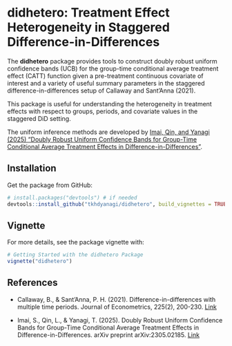 
<!-- README.md is generated from README.Rmd. Please edit that file -->

# didhetero: Treatment Effect Heterogeneity in Staggered Difference-in-Differences

<!-- badges: start -->

<!-- badges: end -->

The **didhetero** package provides tools to construct doubly robust
uniform confidence bands (UCB) for the group-time conditional average
treatment effect (CATT) function given a pre-treatment continuous
covariate of interest and a variety of useful summary parameters in the
staggered difference-in-differences setup of Callaway and Sant’Anna
(2021).

This package is useful for understanding the heterogeneity in treatment
effects with respect to groups, periods, and covariate values in the
staggered DiD setting.

The uniform inference methods are developed by [Imai, Qin, and Yanagi
(2025) “Doubly Robust Uniform Confidence Bands for Group-Time
Conditional Average Treatment Effects in
Difference-in-Differences”](https://doi.org/10.48550/arXiv.2305.02185).

## Installation

Get the package from GitHub:

``` r
# install.packages("devtools") # if needed
devtools::install_github("tkhdyanagi/didhetero", build_vignettes = TRUE)
```

## Vignette

For more details, see the package vignette with:

``` r
# Getting Started with the didhetero Package
vignette("didhetero")
```

## References

- Callaway, B., & Sant’Anna, P. H. (2021). Difference-in-differences
  with multiple time periods. Journal of Econometrics, 225(2), 200-230.
  [Link](https://doi.org/10.1016/j.jeconom.2020.12.001)

- Imai, S., Qin, L., & Yanagi, T. (2025). Doubly Robust Uniform
  Confidence Bands for Group-Time Conditional Average Treatment Effects
  in Difference-in-Differences. arXiv preprint arXiv:2305.02185.
  [Link](https://doi.org/10.48550/arXiv.2305.02185)
